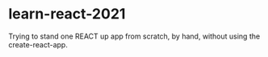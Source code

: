 # learn-react-2021

Trying to stand one REACT up app from scratch, by hand, without using the create-react-app. 